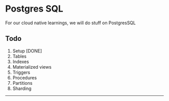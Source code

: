 # Postgres SQL

For our cloud native learnings, we will do stuff on PostgresSQL

## Todo

1. Setup [DONE]
2. Tables
3. Indexes
4. Materialized views
5. Triggers
6. Procedures
7. Partitions
8. Sharding

---
